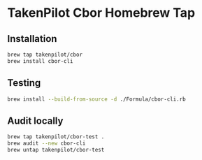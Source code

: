 # TakenPilot Cbor Homebrew Tap

## Installation

```bash
brew tap takenpilot/cbor
brew install cbor-cli
```

## Testing

```bash
brew install --build-from-source -d ./Formula/cbor-cli.rb
```

## Audit locally

```bash
brew tap takenpilot/cbor-test .
brew audit --new cbor-cli
brew untap takenpilot/cbor-test
```
